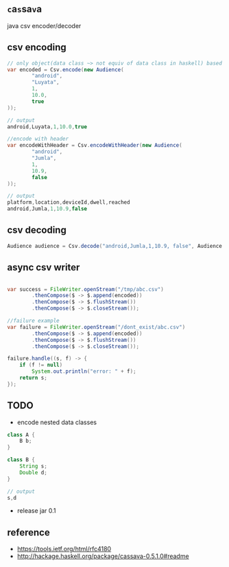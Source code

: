 `c`a`s`sa`v`a
------

java csv encoder/decoder

csv encoding
--

```java
// only object(data class ~> not equiv of data class in haskell) based encoding
var encoded = Csv.encode(new Audience(
        "android",
        "Luyata",
        1,
        10.0, 
        true
));

// output
android,Luyata,1,10.0,true

//encode with header
var encodeWithHeader = Csv.encodeWithHeader(new Audience(
        "android",
        "Jumla",
        1,
        10.9, 
        false
));

// output
platform,location,deviceId,dwell,reached
android,Jumla,1,10.9,false
```

csv decoding
---------------

```java
Audience audience = Csv.decode("android,Jumla,1,10.9, false", Audience.class);
```

async csv writer
-----------

```java

var success = FileWriter.openStream("/tmp/abc.csv")
        .thenCompose($ -> $.append(encoded))
        .thenCompose($ -> $.flushStream())
        .thenCompose($ -> $.closeStream());

//failure example
var failure = FileWriter.openStream("/dont_exist/abc.csv")
        .thenCompose($ -> $.append(encoded))
        .thenCompose($ -> $.flushStream())
        .thenCompose($ -> $.closeStream());

failure.handle((s, f) -> {
    if (f != null)
        System.out.println("error: " + f);
    return s;
});
```

TODO
---
- encode nested data classes
```java
class A {
    B b;
}

class B {
    String s;
    Double d;
}

// output
s,d
```

- release jar 0.1

reference
---

- https://tools.ietf.org/html/rfc4180
- http://hackage.haskell.org/package/cassava-0.5.1.0#readme
